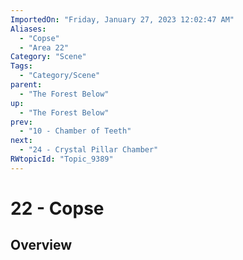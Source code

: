 ```yaml
---
ImportedOn: "Friday, January 27, 2023 12:02:47 AM"
Aliases:
  - "Copse"
  - "Area 22"
Category: "Scene"
Tags:
  - "Category/Scene"
parent:
  - "The Forest Below"
up:
  - "The Forest Below"
prev:
  - "10 - Chamber of Teeth"
next:
  - "24 - Crystal Pillar Chamber"
RWtopicId: "Topic_9389"
---
```

# 22 - Copse
## Overview

